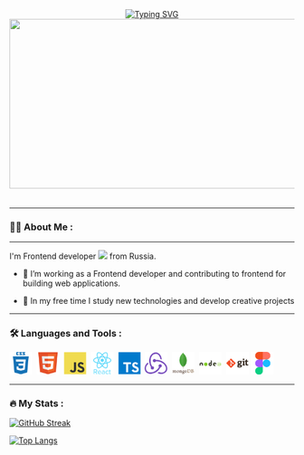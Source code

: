 <div align="center">
 <a href="https://git.io/typing-svg"><img src="https://readme-typing-svg.demolab.com?font=Fira+Code&size=30&pause=1000&center=true&vCenter=true&width=435&lines=Hey+there+%F0%9F%91%8B" alt="Typing SVG" /></a>
<div id="badges">
  <img src="[https://media4.giphy.com/media/Yr0iHieAwgmz2JPUT9/giphy.gif?cid=790b761149f7fc8edeb4d87f9f499a865b406e344efa77d0&rid=giphy.gif&ct=g](https://media4.giphy.com/media/Yr0iHieAwgmz2JPUT9/giphy.gif?cid=790b761149f7fc8edeb4d87f9f499a865b406e344efa77d0&rid=giphy.gif&ct=g)" width="600" height="300" alt=""/>
  <div><img src="https://komarev.com/ghpvc/?username=EmilMurahas228&style=flat-square&color=blue" alt=""/></div>
</div>
</div>

---

### :woman_technologist: About Me :

---

I'm Frontend developer <img src="https://media.giphy.com/media/WUlplcMpOCEmTGBtBW/giphy.gif" width="30"> from Russia.

- :dart: I’m working as a Frontend developer and contributing to frontend for building web applications.

- :game_die: In my free time I study new technologies and develop creative projects

---

### :hammer_and_wrench: Languages and Tools :
<div>
  <img src="https://github.com/devicons/devicon/blob/master/icons/css3/css3-plain-wordmark.svg"  title="CSS3" alt="CSS" width="40" height="40"/>&nbsp;
  <img src="https://github.com/devicons/devicon/blob/master/icons/html5/html5-original.svg" title="HTML5" alt="HTML" width="40" height="40"/>&nbsp;
  <img src="https://github.com/devicons/devicon/blob/master/icons/javascript/javascript-original.svg" title="JavaScript" alt="JavaScript" width="40" height="40"/>&nbsp;
   <img src="https://github.com/devicons/devicon/blob/master/icons/react/react-original-wordmark.svg" title="React" alt="React" width="40" height="40"/>&nbsp;
  <img src="https://github.com/devicons/devicon/blob/master/icons/typescript/typescript-plain.svg" title="Typescript" alt="Typescript" width="40" height="40"/>&nbsp;
  <img src="https://github.com/devicons/devicon/blob/master/icons/redux/redux-original.svg" title="Redux" alt="Redux " width="40" height="40"/>&nbsp;
  <img src="https://github.com/devicons/devicon/blob/master/icons/mongodb/mongodb-original-wordmark.svg" title="MongoDB" alt="MongoDB" width="40" heigth="40"/>&nbsp;
  <img src="https://github.com/devicons/devicon/blob/master/icons/nodejs/nodejs-original-wordmark.svg" title="NodeJS" alt="NodeJS" width="40" height="40"/>&nbsp;
  <img src="https://github.com/devicons/devicon/blob/master/icons/git/git-original-wordmark.svg" title="Git" **alt="Git" width="40" height="40"/>
  <img src="https://github.com/devicons/devicon/blob/master/icons/figma/figma-original.svg" title="Figma" **alt="Fig" width="40" height="40"/>
</div>

---
### :fire: My Stats :

[![GitHub Streak](https://streak-stats.demolab.com?user=EmilMurahas228&border_radius=15)](https://git.io/streak-stats)

[![Top Langs](https://github-readme-stats.vercel.app/api/top-langs/?username=EmilMurahas228&layout=compact)](https://github.com/anuraghazra/github-readme-stats)
